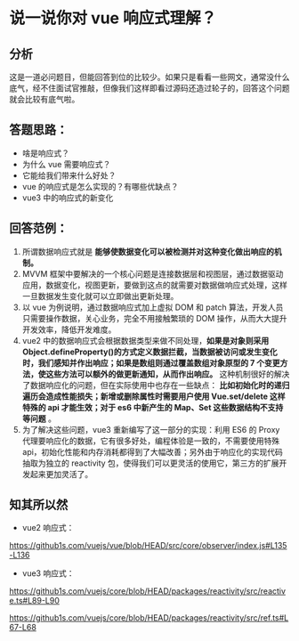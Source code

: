 # 说一说你对 vue 响应式理解？

## 分析

这是一道必问题目，但能回答到位的比较少。如果只是看看一些网文，通常没什么底气，经不住面试官推敲，但像我们这样即看过源码还造过轮子的，回答这个问题就会比较有底气啦。

## 答题思路：

- 啥是响应式？
- 为什么 vue 需要响应式？
- 它能给我们带来什么好处？
- vue 的响应式是怎么实现的？有哪些优缺点？
- vue3 中的响应式的新变化

## 回答范例：

1. 所谓数据响应式就是 **能够使数据变化可以被检测并对这种变化做出响应的机制。**
2. MVVM 框架中要解决的一个核心问题是连接数据层和视图层，通过数据驱动应用，数据变化，视图更新，要做到这点的就需要对数据做响应式处理，这样一旦数据发生变化就可以立即做出更新处理。
3. 以 vue 为例说明，通过数据响应式加上虚拟 DOM 和 patch 算法，开发人员只需要操作数据，关心业务，完全不用接触繁琐的 DOM 操作，从而大大提升开发效率，降低开发难度。
4. vue2 中的数据响应式会根据数据类型来做不同处理，**如果是对象则采用 Object.defineProperty()的方式定义数据拦截，当数据被访问或发生变化时，我们感知并作出响应；如果是数组则通过覆盖数组对象原型的 7 个变更方法，使这些方法可以额外的做更新通知，从而作出响应。** 这种机制很好的解决了数据响应化的问题，但在实际使用中也存在一些缺点： **比如初始化时的递归遍历会造成性能损失；新增或删除属性时需要用户使用 Vue.set/delete 这样特殊的 api 才能生效；对于 es6 中新产生的 Map、Set 这些数据结构不支持等问题** 。
5. 为了解决这些问题，vue3 重新编写了这一部分的实现：利用 ES6 的 Proxy 代理要响应化的数据，它有很多好处，编程体验是一致的，不需要使用特殊 api，初始化性能和内存消耗都得到了大幅改善；另外由于响应化的实现代码抽取为独立的 reactivity 包，使得我们可以更灵活的使用它，第三方的扩展开发起来更加灵活了。

## 知其所以然

- vue2 响应式：

https://github1s.com/vuejs/vue/blob/HEAD/src/core/observer/index.js#L135-L136

- vue3 响应式：

https://github1s.com/vuejs/core/blob/HEAD/packages/reactivity/src/reactive.ts#L89-L90

https://github1s.com/vuejs/core/blob/HEAD/packages/reactivity/src/ref.ts#L67-L68
